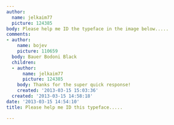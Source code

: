 ```yaml
---
author:
  name: jelkaim77
  picture: 124385
body: Please help me ID the typeface in the image below.....
comments:
- author:
    name: bojev
    picture: 110659
  body: Bauer Bodoni Black
  children:
  - author:
      name: jelkaim77
      picture: 124385
    body: Thanks for the super quick response!
    created: '2013-03-15 15:03:36'
  created: '2013-03-15 14:58:18'
date: '2013-03-15 14:54:10'
title: Please help me ID this typeface.....

---
```

